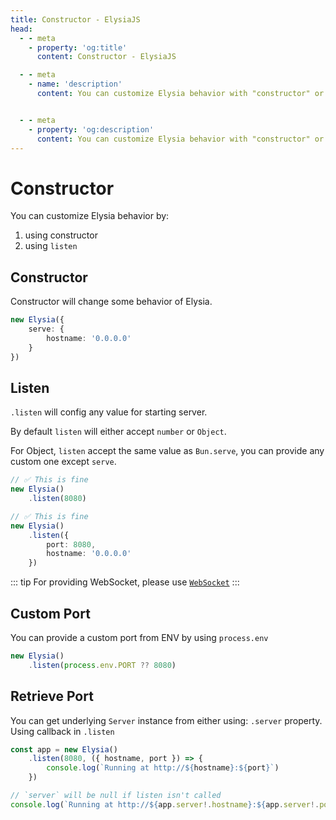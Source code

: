 ```yaml
---
title: Constructor - ElysiaJS
head:
  - - meta
    - property: 'og:title'
      content: Constructor - ElysiaJS

  - - meta
    - name: 'description'
      content: You can customize Elysia behavior with "constructor" or "listen", for example setting hostname, max body size or Web Socket config.


  - - meta
    - property: 'og:description'
      content: You can customize Elysia behavior with "constructor" or "listen", for example setting hostname, max body size or Web Socket config.
---
```


# Constructor
You can customize Elysia behavior by:
1. using constructor 
2. using `listen`

## Constructor
Constructor will change some behavior of Elysia.

```typescript
new Elysia({
    serve: {
        hostname: '0.0.0.0'
    }
})
```

## Listen
`.listen` will config any value for starting server.

By default `listen` will either accept `number` or `Object`.

For Object, `listen` accept the same value as `Bun.serve`, you can provide any custom one except `serve`.

```typescript
// ✅ This is fine
new Elysia()
    .listen(8080)

// ✅ This is fine
new Elysia()
    .listen({
        port: 8080,
        hostname: '0.0.0.0'
    })
```

::: tip
For providing WebSocket, please use [`WebSocket`](/patterns/websocket)
:::

## Custom Port
You can provide a custom port from ENV by using `process.env`
```typescript
new Elysia()
    .listen(process.env.PORT ?? 8080)
```

## Retrieve Port
You can get underlying `Server` instance from either using:
`.server` property.
Using callback in `.listen`

```typescript
const app = new Elysia()
    .listen(8080, ({ hostname, port }) => {
        console.log(`Running at http://${hostname}:${port}`)
    })

// `server` will be null if listen isn't called
console.log(`Running at http://${app.server!.hostname}:${app.server!.port}`)
```
